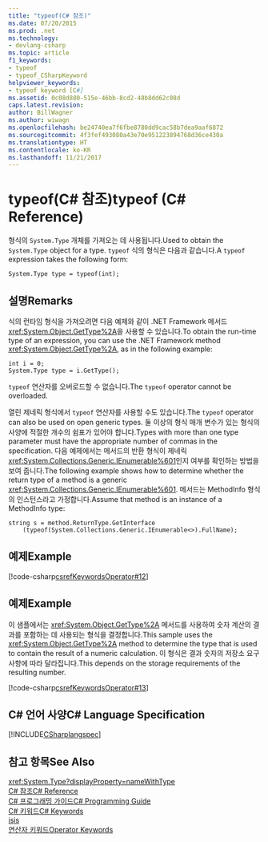 ```yaml
---
title: "typeof(C# 참조)"
ms.date: 07/20/2015
ms.prod: .net
ms.technology:
- devlang-csharp
ms.topic: article
f1_keywords:
- typeof
- typeof_CSharpKeyword
helpviewer_keywords:
- typeof keyword [C#]
ms.assetid: 0c08d880-515e-46bb-8cd2-48b8dd62c08d
caps.latest.revision: 
author: BillWagner
ms.author: wiwagn
ms.openlocfilehash: be24740ea7f6fbe8780dd9cac58b7dea9aaf6872
ms.sourcegitcommit: 4f3fef493080a43e70e951223894768d36ce430a
ms.translationtype: HT
ms.contentlocale: ko-KR
ms.lasthandoff: 11/21/2017
---
```

# <a name="typeof-c-reference"></a><span data-ttu-id="acf0e-102">typeof(C# 참조)</span><span class="sxs-lookup"><span data-stu-id="acf0e-102">typeof (C# Reference)</span></span>
<span data-ttu-id="acf0e-103">형식의 `System.Type` 개체를 가져오는 데 사용됩니다.</span><span class="sxs-lookup"><span data-stu-id="acf0e-103">Used to obtain the `System.Type` object for a type.</span></span> <span data-ttu-id="acf0e-104">`typeof` 식의 형식은 다음과 같습니다.</span><span class="sxs-lookup"><span data-stu-id="acf0e-104">A `typeof` expression takes the following form:</span></span>  
  
```  
System.Type type = typeof(int);  
```  
  
## <a name="remarks"></a><span data-ttu-id="acf0e-105">설명</span><span class="sxs-lookup"><span data-stu-id="acf0e-105">Remarks</span></span>  
 <span data-ttu-id="acf0e-106">식의 런타임 형식을 가져오려면 다음 예제와 같이 .NET Framework 메서드 <xref:System.Object.GetType%2A>을 사용할 수 있습니다.</span><span class="sxs-lookup"><span data-stu-id="acf0e-106">To obtain the run-time type of an expression, you can use the .NET Framework method <xref:System.Object.GetType%2A>, as in the following example:</span></span>  
  
```  
int i = 0;  
System.Type type = i.GetType();  
```  
  
 <span data-ttu-id="acf0e-107">`typeof` 연산자를 오버로드할 수 없습니다.</span><span class="sxs-lookup"><span data-stu-id="acf0e-107">The `typeof` operator cannot be overloaded.</span></span>  
  
 <span data-ttu-id="acf0e-108">열린 제네릭 형식에서 `typeof` 연산자를 사용할 수도 있습니다.</span><span class="sxs-lookup"><span data-stu-id="acf0e-108">The `typeof` operator can also be used on open generic types.</span></span> <span data-ttu-id="acf0e-109">둘 이상의 형식 매개 변수가 있는 형식의 사양에 적절한 개수의 쉼표가 있어야 합니다.</span><span class="sxs-lookup"><span data-stu-id="acf0e-109">Types with more than one type parameter must have the appropriate number of commas in the specification.</span></span> <span data-ttu-id="acf0e-110">다음 예제에서는 메서드의 반환 형식이 제네릭 <xref:System.Collections.Generic.IEnumerable%601>인지 여부를 확인하는 방법을 보여 줍니다.</span><span class="sxs-lookup"><span data-stu-id="acf0e-110">The following example shows how to determine whether the return type of a method is a generic <xref:System.Collections.Generic.IEnumerable%601>.</span></span> <span data-ttu-id="acf0e-111">메서드는 MethodInfo 형식의 인스턴스라고 가정합니다.</span><span class="sxs-lookup"><span data-stu-id="acf0e-111">Assume that method is an instance of a MethodInfo type:</span></span>  
  
```  
string s = method.ReturnType.GetInterface  
    (typeof(System.Collections.Generic.IEnumerable<>).FullName);  
```  
  
## <a name="example"></a><span data-ttu-id="acf0e-112">예제</span><span class="sxs-lookup"><span data-stu-id="acf0e-112">Example</span></span>  
 [!code-csharp[csrefKeywordsOperator#12](../../../csharp/language-reference/keywords/codesnippet/CSharp/typeof_1.cs)]  
  
## <a name="example"></a><span data-ttu-id="acf0e-113">예제</span><span class="sxs-lookup"><span data-stu-id="acf0e-113">Example</span></span>  
 <span data-ttu-id="acf0e-114">이 샘플에서는 <xref:System.Object.GetType%2A> 메서드를 사용하여 숫자 계산의 결과를 포함하는 데 사용되는 형식을 결정합니다.</span><span class="sxs-lookup"><span data-stu-id="acf0e-114">This sample uses the <xref:System.Object.GetType%2A> method to determine the type that is used to contain the result of a numeric calculation.</span></span> <span data-ttu-id="acf0e-115">이 형식은 결과 숫자의 저장소 요구 사항에 따라 달라집니다.</span><span class="sxs-lookup"><span data-stu-id="acf0e-115">This depends on the storage requirements of the resulting number.</span></span>  
  
 [!code-csharp[csrefKeywordsOperator#13](../../../csharp/language-reference/keywords/codesnippet/CSharp/typeof_2.cs)]  
  
## <a name="c-language-specification"></a><span data-ttu-id="acf0e-116">C# 언어 사양</span><span class="sxs-lookup"><span data-stu-id="acf0e-116">C# Language Specification</span></span>  
 [!INCLUDE[CSharplangspec](~/includes/csharplangspec-md.md)]  
  
## <a name="see-also"></a><span data-ttu-id="acf0e-117">참고 항목</span><span class="sxs-lookup"><span data-stu-id="acf0e-117">See Also</span></span>  
 <xref:System.Type?displayProperty=nameWithType>  
 [<span data-ttu-id="acf0e-118">C# 참조</span><span class="sxs-lookup"><span data-stu-id="acf0e-118">C# Reference</span></span>](../../../csharp/language-reference/index.md)  
 [<span data-ttu-id="acf0e-119">C# 프로그래밍 가이드</span><span class="sxs-lookup"><span data-stu-id="acf0e-119">C# Programming Guide</span></span>](../../../csharp/programming-guide/index.md)  
 [<span data-ttu-id="acf0e-120">C# 키워드</span><span class="sxs-lookup"><span data-stu-id="acf0e-120">C# Keywords</span></span>](../../../csharp/language-reference/keywords/index.md)  
 [<span data-ttu-id="acf0e-121">is</span><span class="sxs-lookup"><span data-stu-id="acf0e-121">is</span></span>](../../../csharp/language-reference/keywords/is.md)  
 [<span data-ttu-id="acf0e-122">연산자 키워드</span><span class="sxs-lookup"><span data-stu-id="acf0e-122">Operator Keywords</span></span>](../../../csharp/language-reference/keywords/operator-keywords.md)

